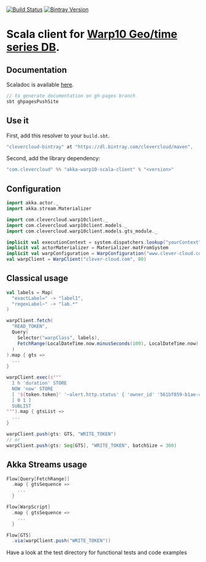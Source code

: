[![Build Status](https://travis-ci.org/CleverCloud/akka-warp10-scala-client.svg?branch=master)](https://travis-ci.org/CleverCloud/akka-warp10-scala-client) [![Bintray Version](https://img.shields.io/bintray/v/clevercloud/maven/akka-warp10-scala-client.svg)](https://bintray.com/clevercloud/maven/akka-warp10-scala-client#)

# Scala client for [Warp10 Geo/time series DB](http://www.warp10.io/).


## Documentation

Scaladoc is available [here](https://clevercloud.github.io/akka-warp10-scala-client/latest/api/index.html).

```scala
// to generate documentation on gh-pages branch
sbt ghpagesPushSite
```

## Use it

First, add this resolver to your `build.sbt`.

```scala
"clevercloud-bintray" at "https://dl.bintray.com/clevercloud/maven",
```

Second, add the library dependency:

```scala
"com.clevercloud" %% "akka-warp10-scala-client" % "<version>"
```

## Configuration

```scala
import akka.actor._
import akka.stream.Materializer

import com.clevercloud.warp10client._
import com.clevercloud.warp10client.models._
import com.clevercloud.warp10client.models.gts_module._

implicit val executionContext = system.dispatchers.lookup("yourContext")
implicit val actorMaterializer = Materializer.matFromSystem
implicit val warpConfiguration = WarpConfiguration("www.clever-cloud.com")
val warpClient = WarpClient("clever-cloud.com", 80)
```

## Classical usage

```scala
val labels = Map(
  "exactLabel=" -> "label1",
  "regexLabel~" -> "lab.*"
)

warpClient.fetch(
  "READ_TOKEN",
  Query(
    Selector("warpClass", labels),
    FetchRange(LocalDateTime.now.minusSeconds(100), LocalDateTime.now)
  )
).map { gts =>
  ...
}

warpClient.exec(s"""
  1 h 'duration' STORE
  NOW 'now' STORE
  [ '${token.token}' '~alert.http.status' { 'owner_id' '561bf859-b1ae-41bd-bd89-3421fbad0697' } $$now $$duration ] FETCH
  [ 0 1 ]
  SUBLIST
""").map { gtsList =>
  ...
}

warpClient.push(gts: GTS, "WRITE_TOKEN")
// or
warpClient.push(gts: Seq[GTS], "WRITE_TOKEN", batchSize = 300)
```

## Akka Streams usage

```scala
Flow[Query[FetchRange]]
  .map { gtsSequence =>
    ...
  }

Flow[WarpScript]
  .map { gtsSequence =>
    ...
  }

Flow[GTS]
  .via(warpClient.push("WRITE_TOKEN"))
```

Have a look at the test directory for functional tests and code examples
